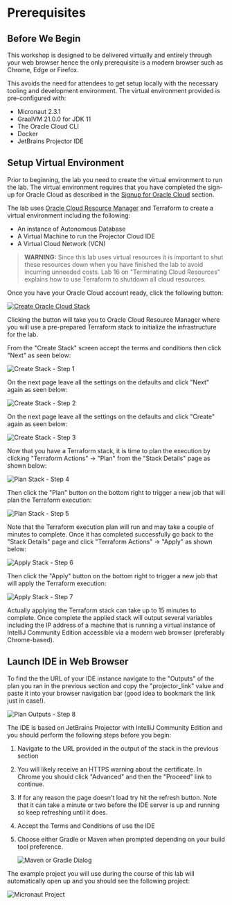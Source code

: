 # Prerequisites

## Before We Begin
This workshop is designed to be delivered virtually and entirely through your web browser hence the only prerequisite is a modern browser such as Chrome, Edge or Firefox.

This avoids the need for attendees to get setup locally with the necessary tooling and development environment. The virtual environment provided is pre-configured with:

* Micronaut 2.3.1
* GraalVM 21.0.0 for JDK 11
* The Oracle Cloud CLI
* Docker
* JetBrains Projector IDE 

## Setup Virtual Environment
Prior to beginning, the lab you need to create the virtual environment to run the lab. The virtual environment requires that you have completed the sign-up for Oracle Cloud as described in the [Signup for Oracle Cloud](index.html?lab=signup-for-oracle-cloud) section.

The lab uses [Oracle Cloud Resource Manager](https://www.oracle.com/devops/resource-manager/) and Terraform to create a virtual environment including the following:

* An instance of Autonomous Database
* A Virtual Machine to run the Projector Cloud IDE
* A Virtual Cloud Network (VCN)

> **WARNING:** Since this lab uses virtual resources it is important to shut these resources down when you have finished the lab to avoid incurring unneeded costs. Lab 16 on "Terminating Cloud Resources" explains how to use Terraform to shutdown all cloud resources.

Once you have your Oracle Cloud account ready, click the following button:

[![Create Oracle Cloud Stack][magic_button]][magic_jidea_terraform_stack]

[magic_button]: https://oci-resourcemanager-plugin.plugins.oci.oraclecloud.com/latest/deploy-to-oracle-cloud.svg
[magic_jidea_terraform_stack]: https://cloud.oracle.com/resourcemanager/stacks/create?zipUrl=https://objectstorage.us-ashburn-1.oraclecloud.com/n/cloudnative-devrel/b/micronaut-hol/o/terraform%2Fmicronaut-hol-with-projector-v3.zip

Clicking the button will take you to Oracle Cloud Resource Manager where you will use a pre-prepared Terraform stack to initialize the infrastructure for the lab.

From the "Create Stack" screen accept the terms and conditions then click "Next" as seen below:

![Create Stack - Step 1](images/create-stack1.png)

On the next page leave all the settings on the defaults and click "Next" again as seen below:

![Create Stack - Step 2](images/create-stack2.png)

On the next page leave all the settings on the defaults and click "Create" again as seen below:

![Create Stack - Step 3](images/create-stack3.png)

Now that you have a Terraform stack, it is time to plan the execution by clicking "Terraform Actions" -> "Plan" from the "Stack Details" page as shown below:

![Plan Stack - Step 4](images/create-stack4.png)

Then click the "Plan" button on the bottom right to trigger a new job that will plan the Terraform execution:

![Plan Stack - Step 5](images/create-stack5.png)

Note that the Terraform execution plan will run and may take a couple of minutes to complete. Once it has completed successfully go back to the "Stack Details" page and click "Terraform Actions" -> "Apply" as shown below:

![Apply Stack - Step 6](images/create-stack6.png)

Then click the "Apply" button on the bottom right to trigger a new job that will apply the Terraform execution:

![Apply Stack - Step 7](images/create-stack7.png)

Actually applying the Terraform stack can take up to 15 minutes to complete. Once complete the applied stack will output several variables including the IP address of a machine that is running a virtual instance of IntelliJ Community Edition accessible via a modern web browser (preferably Chrome-based).


## Launch IDE in Web Browser
To find the the URL of your IDE instance navigate to the "Outputs" of the plan you ran in the previous section and copy the "projector_link" value and paste it into your browser navigation bar (good idea to bookmark the link just in case!).

![Plan Outputs - Step 8](images/create-stack8.png)

The IDE is based on JetBrains Projector with IntelliJ Community Edition and you should perform the following steps before you begin:

1. Navigate to the URL provided in the output of the stack in the previous section
2. You will likely receive an HTTPS warning about the certificate. In Chrome you should click "Advanced" and then the "Proceed" link to continue.
3. If for any reason the page doesn't load try hit the refresh button. Note that it can take a minute or two before the IDE server is up and running so keep refreshing until it does.
4. Accept the Terms and Conditions of use the IDE
5. Choose either Gradle or Maven when prompted depending on your build tool preference.

    ![Maven or Gradle Dialog](images/gradle-or-maven.png)

The example project you will use during the course of this lab will automatically open up and you should see the following project:

![Micronaut Project](images/micronaut-project.png)

